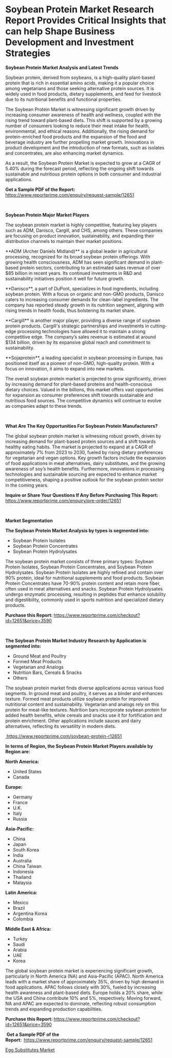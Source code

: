 <p><h1>Soybean Protein Market Research Report Provides Critical Insights that can help Shape Business Development and Investment Strategies</h1></p><p><strong>Soybean Protein Market Analysis and Latest Trends</strong></p>
<p><p>Soybean protein, derived from soybeans, is a high-quality plant-based protein that is rich in essential amino acids, making it a popular choice among vegetarians and those seeking alternative protein sources. It is widely used in food products, dietary supplements, and feed for livestock due to its nutritional benefits and functional properties. </p><p>The Soybean Protein Market is witnessing significant growth driven by increasing consumer awareness of health and wellness, coupled with the rising trend toward plant-based diets. This shift is supported by a growing number of consumers looking to reduce their meat intake for health, environmental, and ethical reasons. Additionally, the rising demand for protein-enriched food products and the expansion of the food and beverage industry are further propelling market growth. Innovations in product development and the introduction of new formats, such as isolates and concentrates, are also enhancing market dynamics.</p><p>As a result, the Soybean Protein Market is expected to grow at a CAGR of 5.40% during the forecast period, reflecting the ongoing shift towards sustainable and nutritious protein options in both consumer and industrial applications.</p></p>
<p><strong>Get a Sample PDF of the Report:&nbsp;</strong> <a href="https://www.reportprime.com/enquiry/request-sample/12651?utm_campaign=3540&utm_medium=2&utm_source=Github&utm_content=ia&utm_term=19032025&utm_id=soybean-protein">https://www.reportprime.com/enquiry/request-sample/12651</a></p>
<p>&nbsp;</p>
<p><strong>Soybean Protein Major Market Players</strong></p>
<p><p>The soybean protein market is highly competitive, featuring key players such as ADM, Danisco, Cargill, and CHS, among others. These companies are focusing on product innovation, sustainability, and expanding their distribution channels to maintain their market positions.</p><p>**ADM (Archer Daniels Midland)** is a global leader in agricultural processing, recognized for its broad soybean protein offerings. With growing health consciousness, ADM has seen significant demand in plant-based protein sectors, contributing to an estimated sales revenue of over $85 billion in recent years. Its continued investments in R&D and sustainability initiatives position it well for future growth.</p><p>**Danisco**, a part of DuPont, specializes in food ingredients, including soybean protein. With a focus on organic and non-GMO products, Danisco caters to increasing consumer demands for clean-label ingredients. The company has reported steady growth in its nutrition segment, aligning with rising trends in health foods, thus bolstering its market share.</p><p>**Cargill** is another major player, providing a diverse range of soybean protein products. Cargill's strategic partnerships and investments in cutting-edge processing technologies have allowed it to maintain a strong competitive edge. The company’s sales revenue is estimated at around $134 billion, driven by its expansive global reach and commitment to sustainability.</p><p>**Sojaprotein**, a leading specialist in soybean processing in Europe, has positioned itself as a pioneer of non-GMO, high-quality protein. With a focus on innovation, it aims to expand into new markets. </p><p>The overall soybean protein market is projected to grow significantly, driven by increasing demand for plant-based proteins and health-conscious dietary choices. Valued in the billions, this market offers vast opportunities for expansion as consumer preferences shift towards sustainable and nutritious food sources. The competitive dynamics will continue to evolve as companies adapt to these trends.</p></p>
<p>&nbsp;</p>
<p><strong>What Are The Key Opportunities For Soybean Protein Manufacturers?</strong></p>
<p><p>The global soybean protein market is witnessing robust growth, driven by increasing demand for plant-based protein sources and a shift towards healthy eating habits. The market is projected to expand at a CAGR of approximately 7% from 2023 to 2030, fueled by rising dietary preferences for vegetarian and vegan options. Key growth factors include the expansion of food applications in meat alternatives, dairy substitutes, and the growing awareness of soy’s health benefits. Furthermore, innovations in processing technologies and sustainable sourcing are expected to enhance market competitiveness, shaping a positive outlook for the soybean protein sector in the coming years.</p></p>
<p><strong>Inquire or Share Your Questions If Any Before Purchasing This Report:</strong> <a href="https://www.reportprime.com/enquiry/pre-order/12651?utm_campaign=3540&utm_medium=2&utm_source=Github&utm_content=ia&utm_term=19032025&utm_id=soybean-protein">https://www.reportprime.com/enquiry/pre-order/12651</a></p>
<p>&nbsp;</p>
<p><strong>Market Segmentation</strong></p>
<p><strong>The Soybean Protein Market Analysis by types is segmented into:</strong></p>
<p><ul><li>Soybean Protein Isolates</li><li>Soybean Protein Concentrates</li><li>Soybean Protein Hydrolysates</li></ul></p>
<p><p>The soybean protein market consists of three primary types: Soybean Protein Isolates, Soybean Protein Concentrates, and Soybean Protein Hydrolysates. Soybean Protein Isolates are highly refined and contain over 90% protein, ideal for nutritional supplements and food products. Soybean Protein Concentrates have 70-90% protein content and retain more fiber, often used in meat alternatives and snacks. Soybean Protein Hydrolysates undergo enzymatic processing, resulting in peptides that enhance solubility and digestibility, commonly used in sports nutrition and specialized dietary products.</p></p>
<p><strong>Purchase this Report:&nbsp;</strong><a href="https://www.reportprime.com/checkout?id=12651&price=3590&utm_campaign=3540&utm_medium=2&utm_source=Github&utm_content=ia&utm_term=19032025&utm_id=soybean-protein">https://www.reportprime.com/checkout?id=12651&price=3590</a></p>
<p>&nbsp;</p>
<p><strong>The Soybean Protein Market Industry Research by Application is segmented into:</strong></p>
<p><ul><li>Ground Meat and Poultry</li><li>Formed Meat Products</li><li>Vegetarian and Analogs</li><li>Nutrition Bars, Cereals & Snacks</li><li>Others</li></ul></p>
<p><p>The soybean protein market finds diverse applications across various food segments. In ground meat and poultry, it serves as a binder and enhances texture. Formed meat products utilize soybean protein for improved nutritional content and sustainability. Vegetarian and analogs rely on this protein for meat-like textures. Nutrition bars incorporate soybean protein for added health benefits, while cereals and snacks use it for fortification and protein enrichment. Other applications include sauces and dairy alternatives, reflecting its versatility in modern diets.</p></p>
<p><a href="https://www.reportprime.com/soybean-protein-r12651?utm_campaign=3540&utm_medium=2&utm_source=Github&utm_content=ia&utm_term=19032025&utm_id=soybean-protein">&nbsp;https://www.reportprime.com/soybean-protein-r12651</a></p>
<p><strong>In terms of Region, the Soybean Protein Market Players available by Region are:</strong></p>
<p>
    <p> <strong> North America: </strong>
        <ul>
            <li>United States</li>
            <li>Canada</li>
        </ul>
        </p> 
    <p> <strong> Europe: </strong>
        <ul>
            <li>Germany</li>
            <li>France</li>
            <li>U.K.</li>
            <li>Italy</li>
            <li>Russia</li>
        </ul>
        </p> 
    <p> <strong> Asia-Pacific: </strong>
        <ul>
            <li>China</li>
            <li>Japan</li>
            <li>South Korea</li>
            <li>India</li>
            <li>Australia</li>
            <li>China Taiwan</li>
            <li>Indonesia</li>
            <li>Thailand</li>
            <li>Malaysia</li>
        </ul>
        </p> 
    <p> <strong> Latin America: </strong>
        <ul>
            <li>Mexico</li>
            <li>Brazil</li>
            <li>Argentina Korea</li>
            <li>Colombia</li>
        </ul>
        </p> 
    <p> <strong> Middle East & Africa: </strong>
        <ul>
            <li>Turkey</li>
            <li>Saudi</li>
            <li>Arabia</li>
            <li>UAE</li>
            <li>Korea</li>
        </ul>
    </p>
    </p>
<p><p>The global soybean protein market is experiencing significant growth, particularly in North America (NA) and Asia-Pacific (APAC). North America leads with a market share of approximately 35%, driven by high demand in food applications. APAC follows closely with 30%, fueled by increasing health awareness and plant-based diets. Europe holds a 20% share, while the USA and China contribute 10% and 5%, respectively. Moving forward, NA and APAC are expected to dominate, reflecting robust consumption trends and expanding production capabilities.</p></p>
<p><strong>Purchase this Report: </strong><a href="https://www.reportprime.com/checkout?id=12651&price=3590&utm_campaign=3540&utm_medium=2&utm_source=Github&utm_content=ia&utm_term=19032025&utm_id=soybean-protein">https://www.reportprime.com/checkout?id=12651&price=3590</a></p>
<p>&nbsp;<strong>Get a Sample PDF of the Report:&nbsp;&nbsp;</strong><a href="https://www.reportprime.com/enquiry/request-sample/12651?utm_campaign=3540&utm_medium=2&utm_source=Github&utm_content=ia&utm_term=19032025&utm_id=soybean-protein">https://www.reportprime.com/enquiry/request-sample/12651</a></p>
<p><strong></strong></p>
<p><p><a href="https://github.com/wyettillesr4/Market-Research-Report-List-1/blob/main/egg-substitutes-market.md?utm_campaign=3540&utm_medium=2&utm_source=Github&utm_content=ia&utm_term=19032025&utm_id=soybean-protein">Egg Substitutes Market</a></p></p>